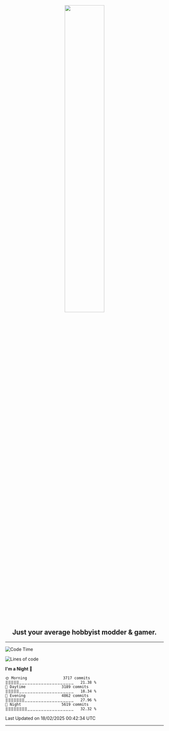 <div align="center">
  <a href="https://apexmodder.xyz/"><img width="50%" height="50%" src="https://i.imgur.com/pc4HkGz.png"></a>
</div>
<h2 align="center">Just your average hobbyist modder & gamer.</h2>

---

<!--START_SECTION:waka-->
![Code Time](http://img.shields.io/badge/Code%20Time-1%2C839%20hrs%2045%20mins-blue)

![Lines of code](https://img.shields.io/badge/From%20Hello%20World%20I%27ve%20Written-5.0%20million%20lines%20of%20code-blue)

**I'm a Night 🦉** 

```text
🌞 Morning                3717 commits        ⣿⣿⣿⣿⣿⣀⣀⣀⣀⣀⣀⣀⣀⣀⣀⣀⣀⣀⣀⣀⣀⣀⣀⣀⣀   21.38 % 
🌆 Daytime                3189 commits        ⣿⣿⣿⣿⣿⣀⣀⣀⣀⣀⣀⣀⣀⣀⣀⣀⣀⣀⣀⣀⣀⣀⣀⣀⣀   18.34 % 
🌃 Evening                4862 commits        ⣿⣿⣿⣿⣿⣿⣿⣀⣀⣀⣀⣀⣀⣀⣀⣀⣀⣀⣀⣀⣀⣀⣀⣀⣀   27.96 % 
🌙 Night                  5619 commits        ⣿⣿⣿⣿⣿⣿⣿⣿⣀⣀⣀⣀⣀⣀⣀⣀⣀⣀⣀⣀⣀⣀⣀⣀⣀   32.32 % 
```



 Last Updated on 18/02/2025 00:42:34 UTC
<!--END_SECTION:waka-->

---
